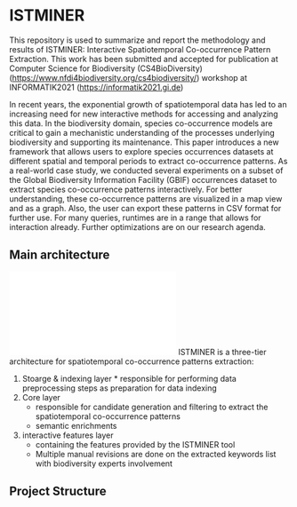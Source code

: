 # ISTMINER
This repository is used to summarize and report the methodology and results of ISTMINER: Interactive Spatiotemporal Co-occurrence
Pattern Extraction. This work has been submitted and accepted for publication at Computer Science for Biodiversity (CS4BioDiversity) (https://www.nfdi4biodiversity.org/cs4biodiversity/) workshop at INFORMATIK2021 (https://informatik2021.gi.de)

In recent years, the exponential growth of spatiotemporal data has led to an increasing need for new interactive methods for accessing and analyzing this data. In the biodiversity domain, species co-occurrence models are critical to gain a mechanistic understanding of the processes underlying biodiversity and supporting its maintenance. This paper introduces a new framework that allows users to explore species occurrences datasets at different spatial and temporal periods to extract co-occurrence patterns. As a real-world case study, we conducted several experiments on a subset of the Global Biodiversity Information Facility (GBIF) occurrences dataset to extract species co-occurrence patterns interactively. For better understanding, these co-occurrence patterns are visualized in a map view and as a graph. Also, the user can export these patterns in CSV format for further use. For many queries, runtimes are in a range that allows for interaction already. Further optimizations are on our research agenda.

## Main architecture 

![framework!](fig/framework.pdf)
 ISTMINER is a three-tier architecture for spatiotemporal co-occurrence  patterns extraction:
 1.  Stoarge & indexing layer
    * responsible for performing data preprocessing steps as preparation for data indexing
2.  Core layer 
    * responsible for candidate generation and filtering to extract the spatiotemporal co-occurrence patterns 
    * semantic enrichments    
3.  interactive features layer
    * containing the features provided by the ISTMINER tool
    * Multiple manual revisions are done on the extracted keywords list with biodiversity experts involvement 

## Project Structure
